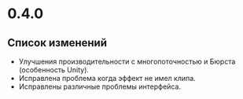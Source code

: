 # 0.4.0

## Список изменений

- Улучшения производительности с многопоточностью и Бюрста (особенность Unity).
- Исправлена проблема когда эффект не имел клипа.
- Исправлены различные проблемы интерфейса.
